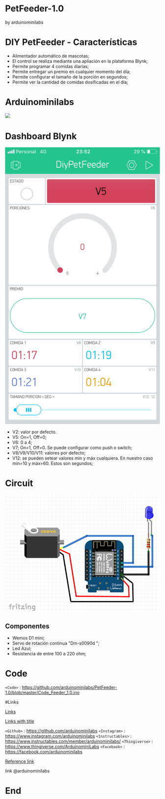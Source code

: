 # PetFeeder-1.0
by arduinominilabs
# DIY PetFeeder - Características

- Alimentador automático de mascotas;
- El control se realiza mediante una apliación en la plataforma Blynk;
- Permite programar 4 comidas diarías;
- Permite entregar un premio en cualquier momento del día;
- Permite configurar el tamaño de la porción en segundos;
- Permite ver la cantidad de comidas dosificadas  en el día;

# Arduinominilabs

![](https://yt3.ggpht.com/a-/AAuE7mDtxtiAioiJ9K8dxrUawgiBS41vqojMwSxAHg=s900-mo-c-c0xffffffff-rj-k-no)

# Dashboard Blynk
![](https://raw.githubusercontent.com/arduinominilabs/PetFeeder-1.0/master/BlynkDashboard.PNG)

- V2: valor por defecto.
- V5: On=1, Off=0;
- V6: 0 a 4;
- V7; On=1, Off=0. Se puede configurar como push o switch;
- V8/V9/V10/V11: valores por defecto;
- V12: se pueden setear valores min y máx cualquiera. En nuestro caso mín=10 y máx=60. Estos son segundos;


# Circuit
![](https://raw.githubusercontent.com/arduinominilabs/PetFeeder-1.0/master/Circuit.png)

## Componentes
- Wemos D1 mini;
- Servo de rotación continua "Dm-s0090d ";
- Led Azul;
- Resistencia de entre 100 a 220 ohm;

# Code
`<Code>` : <https://github.com/arduinominilabs/PetFeeder-1.0/blob/master/Code_Feeder_1.0.ino>

#Links

[Links](http://localhost/)

[Links with title](http://localhost/ "link title")

`<Github>` : <https://github.com/arduinominilabs>
`<Instagram>` : <https://www.instagram.com/arduinominilabs>
`<Instructables>` : <https://www.instructables.com/member/arduinominilabs/>
`<Thingiverse>` : <https://www.thingiverse.com/ArduinominiLabs>
`<Facebook>` : <https://facebook.com/arduinominilabs>

[Reference link][id/name] 

[id/name]: http://link-url/

link @arduinominilabs

# End
